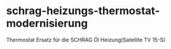 # schrag-heizungs-thermostat-modernisierung
Thermostat Ersatz für die SCHRAG Öl Heizung(Satellite TV 15-S)
